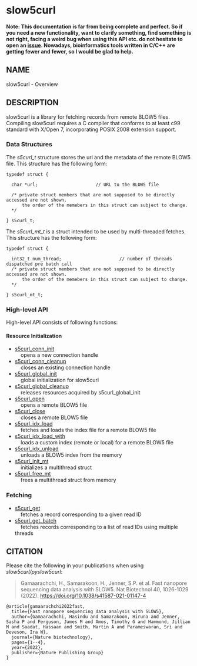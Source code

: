 # slow5curl

**Note: This documentation is far from being complete and perfect. So if you need a new functionality, want to clarify something, find something is not right, facing a weird bug when using this API etc. do not hesitate to open an [issue](https://github.com/BonsonW/slow5curl/issues). Nowadays, bioinformatics tools written in C/C++ are getting fewer and fewer, so I would be glad to help.**

## NAME
slow5curl - Overview

## DESCRIPTION
slow5curl is a library for fetching records from remote BLOW5 files. Compiling slow5curl requires a C compiler that conforms to at least c99 standard with X/Open 7, incorporating POSIX 2008 extension support.

### Data Structures
The *s5curl_t* structure stores the url and the metadata of the remote BLOW5 file. This structure has the following form:

```
typedef struct {

  char *url;                      // URL to the BLOW5 file

  /* private struct members that are not supposed to be directly accessed are not shown.
      the order of the memebers in this struct can subject to change.
  */

} s5curl_t;
```

The *s5curl_mt_t* is a struct intended to be used by multi-threaded fetches. This structure has the following form:

```
typedef struct {

  int32_t num_thread;                      // number of threads dispatched pre batch call
  /* private struct members that are not supposed to be directly accessed are not shown.
      the order of the memebers in this struct can subject to change.
  */

} s5curl_mt_t;
```

### High-level API
High-level API consists of following functions:

#### Resource Initialization
* [s5curl_conn_init](s5curl_conn_init.md)<br/>
  &nbsp;&nbsp;&nbsp;&nbsp;opens a new connection handle
* [s5curl_conn_cleanup](s5curl_conn_cleanup.md)<br/>
  &nbsp;&nbsp;&nbsp;&nbsp;closes an existing connection handle
* [s5curl_global_init](s5curl_global_init.md)<br/>
  &nbsp;&nbsp;&nbsp;&nbsp;global initialization for slow5curl
* [s5curl_global_cleanup](s5curl_global_cleanup.md)<br/>
  &nbsp;&nbsp;&nbsp;&nbsp;releases resources acquired by s5curl_global_init
* [s5curl_open](s5curl_open.md)<br/>
  &nbsp;&nbsp;&nbsp;&nbsp;opens a remote BLOW5 file
* [s5curl_close](s5curl_close.md)<br/>
  &nbsp;&nbsp;&nbsp;&nbsp;closes a remote BLOW5 file
* [s5curl_idx_load](s5curl_idx_load.md)<br/>
  &nbsp;&nbsp;&nbsp;&nbsp;fetches and loads the index file for a remote BLOW5 file
* [s5curl_idx_load_with](s5curl_idx_load_with.md)<br/>
  &nbsp;&nbsp;&nbsp;&nbsp;loads a custom index (remote or local) for a remote BLOW5 file
* [s5curl_idx_unload](s5curl_idx_unload.md)<br/>
  &nbsp;&nbsp;&nbsp;&nbsp;unloads a BLOW5 index from the memory
* [s5curl_init_mt](s5curl_init_mt.md)<br/>
  &nbsp;&nbsp;&nbsp;&nbsp;initializes a multithread struct
* [s5curl_free_mt](s5curl_free_mt.md)<br/>
  &nbsp;&nbsp;&nbsp;&nbsp;frees a multithread struct from memory

### Fetching
* [s5curl_get](s5curl_get.md)<br/>
  &nbsp;&nbsp;&nbsp;&nbsp;fetches a record corresponding to a given read ID
* [s5curl_get_batch](s5curl_get_batch.md)<br/>
  &nbsp;&nbsp;&nbsp;&nbsp;fetches records corresponding to a list of read IDs using multiple threads

## CITATION
Please cite the following in your publications when using *slow5curl/pyslow5curl*:

> Gamaarachchi, H., Samarakoon, H., Jenner, S.P. et al. Fast nanopore sequencing data analysis with SLOW5. Nat Biotechnol 40, 1026-1029 (2022). https://doi.org/10.1038/s41587-021-01147-4

```
@article{gamaarachchi2022fast,
  title={Fast nanopore sequencing data analysis with SLOW5},
  author={Gamaarachchi, Hasindu and Samarakoon, Hiruna and Jenner, Sasha P and Ferguson, James M and Amos, Timothy G and Hammond, Jillian M and Saadat, Hassaan and Smith, Martin A and Parameswaran, Sri and Deveson, Ira W},
  journal={Nature biotechnology},
  pages={1--4},
  year={2022},
  publisher={Nature Publishing Group}
}
```


<!--
### Low-level API for reading and writing SLOW5 files
* [slow5_open_with](low_level_api/slow5_open_with.md)
    Open a SLOW5 file. User can specify the SLOW5 format.

adding read groups
setting different compression

-->